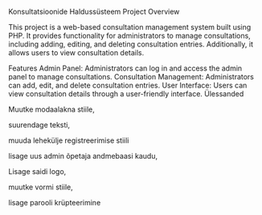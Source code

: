 Konsultatsioonide Haldussüsteem
Project Overview

This project is a web-based consultation management system built using PHP. It provides functionality for administrators to manage consultations, including adding, editing, and deleting consultation entries. Additionally, it allows users to view consultation details.

Features
Admin Panel: Administrators can log in and access the admin panel to manage consultations.
Consultation Management: Administrators can add, edit, and delete consultation entries.
User Interface: Users can view consultation details through a user-friendly interface.
Ülessanded

Muutke modaalakna stiile,

suurendage teksti, 

muuda lehekülje registreerimise stiili

lisage uus admin õpetaja andmebaasi kaudu, 

Lisage saidi logo,

muutke vormi stiile,  

lisage parooli krüpteerimine
